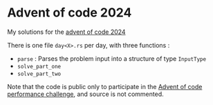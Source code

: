 # Advent of code 2024

My solutions for the [advent of code 2024](https://adventofcode.com/2024/)

There is one file `day<X>.rs` per day, with three functions :

- `parse` : Parses the problem input into a structure of type `InputType`
- `solve_part_one`
- `solve_part_two`

Note that the code is public only to participate in the [Advent of code performance challenge](https://codspeed.io/advent), and source is not commented.
